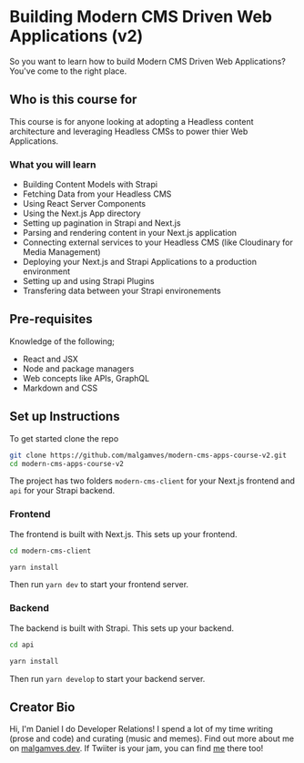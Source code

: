 # Building Modern CMS Driven Web Applications (v2)

So you want to learn how to build Modern CMS Driven Web Applications? You've come to the right place. 

## Who is this course for

This course is for anyone looking at adopting a Headless content architecture and leveraging Headless CMSs to power thier Web Applications.

### What you will learn
- Building Content Models with Strapi
- Fetching Data from your Headless CMS
- Using React Server Components
- Using the Next.js App directory
- Setting up pagination in Strapi and Next.js
- Parsing and rendering content in your Next.js application
- Connecting external services to your Headless CMS (like Cloudinary for Media Management)
- Deploying your Next.js and Strapi Applications to a production environment
- Setting up and using Strapi Plugins
- Transfering data between your Strapi environements

## Pre-requisites
Knowledge of the following;
- React and JSX 
- Node and package managers
- Web concepts like APIs, GraphQL
- Markdown and CSS

## Set up Instructions

To get started clone the repo
```bash
git clone https://github.com/malgamves/modern-cms-apps-course-v2.git
cd modern-cms-apps-course-v2
```

The project has two folders `modern-cms-client` for your Next.js frontend and `api` for your Strapi backend.


### Frontend
The frontend is built with Next.js. This sets up your frontend.
```bash
cd modern-cms-client

yarn install
```

Then run `yarn dev` to start your frontend server.

### Backend
The backend is built with Strapi. This sets up your backend.
```bash
cd api

yarn install
```

Then run `yarn develop` to start your backend server.


## Creator Bio
Hi, I'm Daniel I do Developer Relations! I spend a lot of my time writing (prose and code) and curating (music and memes). Find out more about me on [malgamves.dev](https://malgamves.dev). If Twiiter is your jam, you can find [me](https://github.com/malgamves) there too!
